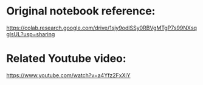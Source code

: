 # Original notebook reference:
https://colab.research.google.com/drive/1sjy9odlSSy0RBVgMTgP7s99NXsqglsUL?usp=sharing

# Related Youtube video:
https://www.youtube.com/watch?v=a4Yfz2FxXiY
